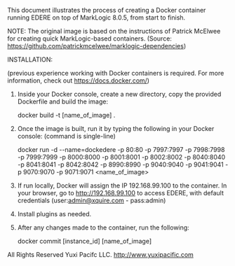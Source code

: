 This document illustrates the process of creating a Docker container 
running EDERE on top of MarkLogic 8.0.5, from start to finish.

NOTE: The original image is based on the instructions of Patrick McElwee 
for creating quick MarkLogic-based containers.
(Source: https://github.com/patrickmcelwee/marklogic-dependencies)

INSTALLATION:

(previous experience working with Docker containers is required. 
For more information, check out https://docs.docker.com/)


1. Inside your Docker console, create a new directory, copy the provided 
   Dockerfile and build the image:
    
    docker build -t [name_of_image] .
    
2. Once the image is built, run it by typing the following in your Docker
   console: (command is single-line)
   
    docker run -d --name=dockedere -p 80:80 -p 7997:7997 -p 7998:7998
    -p 7999:7999 -p 8000:8000 -p 8001:8001 -p 8002:8002 -p 8040:8040
    -p 8041:8041 -p 8042:8042 -p 8990:8990 -p 9040:9040 -p 9041:9041
    -p 9070:9070 -p 9071:9071 <name_of_image>
    
3. If run locally, Docker will assign the IP 192.168.99.100 to the container.
   In your browser, go to http://192.168.99.100 to access EDERE, with default
   credentials (user:admin@xquire.com - pass:admin)
   
4. Install plugins as needed.

5. After any changes made to the container, run the following:
   
   docker commit [instance_id] [name_of_image]
   
All Rights Reserved Yuxi Pacifc LLC.
http://www.yuxipacific.com
   

